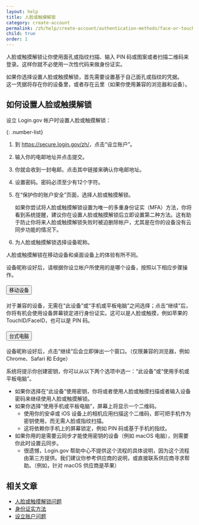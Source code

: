 ```yaml
---
layout: help
title: 人脸或触摸解锁
category: create-account
permalink: /zh/help/create-account/authentication-methods/face-or-touch-unlock/
child: true
order: 1
---
```


人脸或触摸解锁让你使用面孔或指纹扫描、输入 PIN 码或图案或者扫描二维码来登录。这样你就不必使用一次性代码来做身份证实。

如果你选择设置人脸或触摸解锁，首先需要设置基于自己面孔或指纹的凭据。  
这一凭据将存在你的设备里，或者存在云里（如果你使用兼容的浏览器和设备）。

## 如何设置人脸或触摸解锁

设立 Login.gov 帐户时设置人脸或触摸解锁：

{: .number-list}

1. 到 <https://secure.login.gov/zh/>，点击“设立账户”。

2. 输入你的电邮地址并点击提交。

3. 你就会收到一封电邮。点击其中链接来确认你电邮地址。

4. 设置密码。密码必须至少有12个字符。

5. 在“保护你的账户安全”页面，选择人脸或触摸解锁。

   如果你尝试将人脸或触摸解锁设置为唯一的多重身份证实（MFA）方法，你将看到系统提醒，建议你在设置人脸或触摸解锁后立即设置第二种方法。这有助于防止你将来人脸或触摸解锁失败时被迫删除帐户，尤其是在你的设备没有云同步功能的情况下。

6. 为人脸或触摸解锁选择设备昵称。

人脸或触摸解锁在移动设备和桌面设备上的体验有所不同。

设备昵称设好后，请根据你设立帐户所使用的是哪个设备，按照以下相应步骤操作。

<div class="usa-accordion usa-accordion--bordered margin-y-4">
  <h4 class="usa-accordion__heading">
    <button
      type="button"
      class="usa-accordion__button"
      aria-expanded="false"
      aria-controls="b-a1"
    >
      移动设备
    </button>
  </h4>
  <div id="b-a1" class="usa-accordion__content usa-prose">
    <p>
      对于兼容的设备，无需在“此设备”或“手机或平板电脑”之间选择；点击“继续”后，你将有机会使用设备屏幕锁定进行身份证实。这可以是人脸或触摸，例如苹果的 TouchID/FaceID，也可以是 PIN 码。
    </p>
  </div>
</div>

<div class="usa-accordion usa-accordion--bordered margin-y-4">
  <h4 class="usa-accordion__heading">
    <button
      type="button"
      class="usa-accordion__button"
      aria-expanded="false"
      aria-controls="b-a2"
    >
      台式电脑
    </button>
  </h4>
  <div id="b-a2" class="usa-accordion__content usa-prose">
    <p>
      设备昵称设好后，点击“继续”后会立即弹出一个窗口。（仅限兼容的浏览器，例如 Chrome、Safari 和 Edge）
    </p>
    <p>
      系统将提示你创建密钥，你可以从以下两个选项中选一：“此设备”或“使用手机或平板电脑”。
    </p>
    <ul>
      <li>
        如果你选择在“此设备”使用密钥，你将或者使用人脸或触摸扫描或者输入设备密码来继续使用人脸或触摸解锁。
      </li>
      <li>
        如果你选择“使用手机或平板电脑”，屏幕上将显示一个二维码。
        <ul>
          <li>
            使用你的安卓或 iOS 设备上的相机应用扫描这个二维码，即可把手机作为密钥使用，而无需人脸或指纹扫描。
          </li>
          <li>
            这将依赖你手机上的屏幕锁定，例如 PIN 码或基于手机的指纹。
          </li>
        </ul>
      </li>
      <li>
        如果你用的是需要云同步才能使用密钥的设备（例如 macOS 电脑），则需要你此时设置云同步。
        <ul>
          <li>
            很遗憾，Login.gov 帮助中心不提供这个流程的具体说明，因为这个流程由第三方提供。我们建议你参考供应商的说明，或直接联系供应商寻求帮助。（例如，针对 macOS 供应商是苹果）
          </li>
        </ul>
      </li>
    </ul>
  </div>
</div>


## 相关文章

* [人脸或触摸解锁问题](/zh/help/trouble-signing-in/authentication/face-and-touch-unlock/)
* [身份证实方法](/zh/help/create-account/authentication-methods/)
* [设立账户问题](/zh/help/create-account/issues-creating-an-account/)
